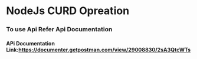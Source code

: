 # NodeJs CURD Opreation
### To use Api Refer Api Documentation
#### APi Documentation Link:https://documenter.getpostman.com/view/29008830/2sA3QtcWTs
